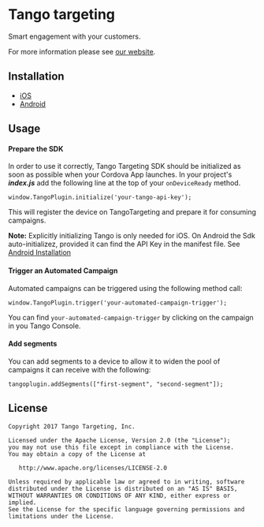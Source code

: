 # Tango targeting

Smart engagement with your customers.

For more information please see [our website][1].

## Installation

- [iOS](https://github.com/tangotargeting/Cordova-TangoPlugin/blob/master/INSTALLATION-iOS.md)
- [Android](https://github.com/tangotargeting/Cordova-TangoPlugin/blob/master/INSTALLATION-Android.md)

## Usage

#### Prepare the SDK

In order to use it correctly, Tango Targeting SDK should be initialized as soon as possible when your Cordova App launches. In your project's ***index.js*** add the following line at the top of your `onDeviceReady` method.

``` 
window.TangoPlugin.initialize('your-tango-api-key');
```

This will register the device on TangoTargeting and prepare it for consuming campaigns.

**Note:** Explicitly initializing Tango is only needed for iOS. On Android the Sdk auto-initializez, provided it can find the API Key in the manifest file. See [Android Installation](https://github.com/tangotargeting/Cordova-TangoPlugin/blob/master/INSTALLATION-Android.md) 

#### Trigger an Automated Campaign

Automated campaigns can be triggered using the following method call:

```
window.TangoPlugin.trigger('your-automated-campaign-trigger');
```

You can find `your-automated-campaign-trigger` by clicking on the campaign in you Tango Console.

#### Add segments

You can add segments to a device to allow it to widen the pool of campaigns it can receive with the following:

``` 
tangoplugin.addSegments(["first-segment", "second-segment"]);
```

## License

```
Copyright 2017 Tango Targeting, Inc.

Licensed under the Apache License, Version 2.0 (the "License");
you may not use this file except in compliance with the License.
You may obtain a copy of the License at

   http://www.apache.org/licenses/LICENSE-2.0

Unless required by applicable law or agreed to in writing, software
distributed under the License is distributed on an "AS IS" BASIS,
WITHOUT WARRANTIES OR CONDITIONS OF ANY KIND, either express or implied.
See the License for the specific language governing permissions and
limitations under the License.
```


[1]: http://tangotargeting.com
